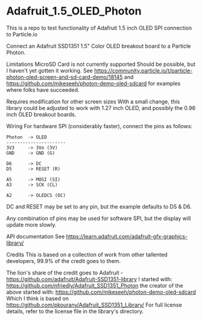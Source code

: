 # Adafruit_1.5_OLED_Photon
This is a repo to test functionality of Adafruit 1.5 inch OLED SPI connection to Particle.io 

Connect an Adafruit SSD1351 1.5" Color OLED breakout board to a Particle Photon.

Limitations
MicroSD Card is not currently supported
Should be possible, but I haven't yet gotten it working. See https://community.particle.io/t/particle-photon-oled-screen-and-sd-card-demo/18145 and https://github.com/mikeseeh/photon-demo-oled-sdcard for examples where folks have succeeded.

Requires modification for other screen sizes
With a small change, this library could be adjusted to work with 1.27 inch OLED, and possibly the 0.96 inch OLED breakout boards.

Wiring
For hardware SPI (considerably faster), connect the pins as follows:

```
Photon  -> OLED
----------------------
3V3     -> 3Vo (3V)
GND     -> GND (G)

D6      -> DC
D5      -> RESET (R)

A5      -> MOSI (SI)
A3      -> SCK (CL)

A2      -> OLEDCS (OC)
```

DC and RESET may be set to any pin, but the example defaults to D5 & D6.


Any combination of pins may be used for software SPI, but the display will update more slowly.

API documentation
See https://learn.adafruit.com/adafruit-gfx-graphics-library/

Credits
This is based on a collection of work from other tallented developers, 99.9% of the credit goes to them.

The lion's share of the credit goes to Adafruit - https://github.com/adafruit/Adafruit-SSD1351-library
I started with: https://github.com/nfriedly/Adafruit_SSD1351_Photon
the creator of the above started with: https://github.com/mikeseeh/photon-demo-oled-sdcard
Which I think is based on https://github.com/pkourany/Adafruit_SSD1351_Library/
For full license details, refer to the license file in the library's directory.
